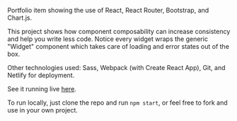 Portfolio item showing the use of React, React Router, Bootstrap, and Chart.js.

This project shows how component composability can increase consistency and help you write less code. Notice every widget wraps the generic "Widget" component which takes care of loading and error states out of the box.

Other technologies used: Sass, Webpack (with Create React App), Git, and Netlify for deployment.

See it running live [here](https://objective-northcutt-d138c8.netlify.com/).

To run locally, just clone the repo and run `npm start`, or feel free to fork and use in your own project.
